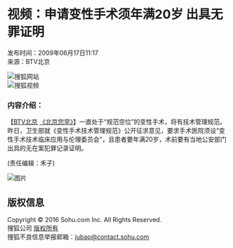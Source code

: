 # 视频：申请变性手术须年满20岁 出具无罪证明

发布时间：2009年06月17日11:17  
来源：BTV北京  

![搜狐网站](http://images.sohu.com/uiue/sohu_logo/2005/sohu_logo2.gif)  
![搜狐视频](http://images.sohu.com/uiue/sohu_logo/2006/tv_logo2.gif)  

### 内容介绍：

【[BTV北京](http://data.tv.sohu.com/lanmu/searchTvColumn.action?searchValue=BTV北京&enflag=1&searchType=tvName) [《北京您早》](http://data.tv.sohu.com/lanmu/tvcolumn/305/)】一直处于“规范空位”的变性手术，将有技术管理规范。昨日，卫生部就《变性手术技术管理规范》公开征求意见，要求手术医院须设“变性手术技术临床应用与伦理委员会”，且患者要年满20岁，术前要有当地公安部门出具的无在案犯罪记录证明。

(责任编辑：禾子)

![图片](http://photocdn.sohu.com/20090617/5b86ced9-0252-4493-a96d-948baf9f16ffS.jpg)

## 版权信息  
Copyright © 2016 Sohu.com Inc. All Rights Reserved.  
搜狐公司 [版权所有](http://corp.sohu.com/s2007/copyright/)  
搜狐不良信息举报邮箱：[jubao@contact.sohu.com](mailto:jubao@contact.sohu.com)